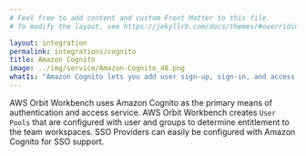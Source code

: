 ```yaml
---
# Feel free to add content and custom Front Matter to this file.
# To modify the layout, see https://jekyllrb.com/docs/themes/#overriding-theme-defaults

layout: integration
permalink: integrations/cognito
title: Amazon Cognito
image: ../img/service/Amazon-Cognito_48.png
whatIs: "Amazon Cognito lets you add user sign-up, sign-in, and access control to your web and mobile apps quickly and easily. Amazon Cognito scales to millions of users and supports sign-in with social identity providers, such as Apple, Facebook, Google, and Amazon, and enterprise identity providers via SAML 2.0 and OpenID Connect."
---
```

AWS Orbit Workbench uses Amazon Cognito as the primary means of authentication and access service.  AWS Orbit Workbench creates `User Pools` that are configured with user and groups to determine entitlement to the team workspaces.  SSO Providers can easily be configured with Amazon Cognito for SSO support.